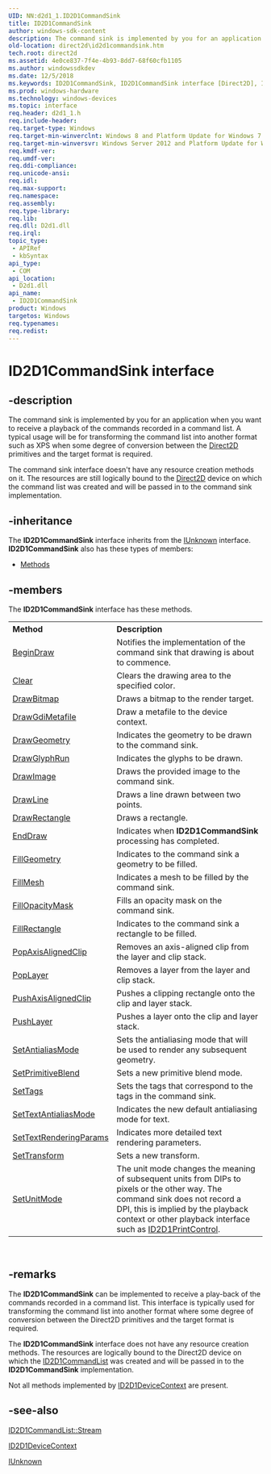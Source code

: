 ```yaml
---
UID: NN:d2d1_1.ID2D1CommandSink
title: ID2D1CommandSink
author: windows-sdk-content
description: The command sink is implemented by you for an application when you want to receive a playback of the commands recorded in a command list.
old-location: direct2d\id2d1commandsink.htm
tech.root: direct2d
ms.assetid: 4e0ce837-7f4e-4b93-8dd7-68f60cfb1105
ms.author: windowssdkdev
ms.date: 12/5/2018
ms.keywords: ID2D1CommandSink, ID2D1CommandSink interface [Direct2D], ID2D1CommandSink interface [Direct2D],described, d2d1_1/ID2D1CommandSink, direct2d.id2d1commandsink
ms.prod: windows-hardware
ms.technology: windows-devices
ms.topic: interface
req.header: d2d1_1.h
req.include-header: 
req.target-type: Windows
req.target-min-winverclnt: Windows 8 and Platform Update for Windows 7 [desktop apps \| UWP apps]
req.target-min-winversvr: Windows Server 2012 and Platform Update for Windows Server 2008 R2 [desktop apps \| UWP apps]
req.kmdf-ver: 
req.umdf-ver: 
req.ddi-compliance: 
req.unicode-ansi: 
req.idl: 
req.max-support: 
req.namespace: 
req.assembly: 
req.type-library: 
req.lib: 
req.dll: D2d1.dll
req.irql: 
topic_type:
 - APIRef
 - kbSyntax
api_type:
 - COM
api_location:
 - D2d1.dll
api_name:
 - ID2D1CommandSink
product: Windows
targetos: Windows
req.typenames: 
req.redist: 
---
```


# ID2D1CommandSink interface


## -description



The command sink is implemented by you for an application when you want to receive a playback of the commands recorded in a command list. A typical usage will be for transforming the command list into another format such as XPS when some degree of conversion between the <a href="https://msdn.microsoft.com/03b3b91c-9751-4f8d-af24-85067f06930b">Direct2D</a> primitives and the target format is required.



The command sink interface doesn't have any resource creation methods on it. The resources are still logically bound to the <a href="https://msdn.microsoft.com/03b3b91c-9751-4f8d-af24-85067f06930b">Direct2D</a> device on which the command list was created and will be passed in to the command sink implementation.




## -inheritance

The <b xmlns:loc="http://microsoft.com/wdcml/l10n">ID2D1CommandSink</b> interface inherits from the <a href="https://msdn.microsoft.com/33f1d79a-33fc-4ce5-a372-e08bda378332">IUnknown</a> interface. <b>ID2D1CommandSink</b> also has these types of members:
<ul>
<li><a href="https://docs.microsoft.com/">Methods</a></li>
</ul>

## -members

The <b>ID2D1CommandSink</b> interface has these methods.
<table class="members" id="memberListMethods">
<tr>
<th align="left" width="37%">Method</th>
<th align="left" width="63%">Description</th>
</tr>
<tr data="declared;">
<td align="left" width="37%">
<a href="https://msdn.microsoft.com/acadc36f-5028-4f8f-93c6-7fbc0de3c3d5">BeginDraw</a>
</td>
<td align="left" width="63%">
Notifies the implementation of the command sink that drawing is about to commence.

</td>
</tr>
<tr data="declared;">
<td align="left" width="37%">
<a href="https://msdn.microsoft.com/d91bb6b2-ecc8-4c16-95fc-c0cb7bbe80e3">Clear</a>
</td>
<td align="left" width="63%">
Clears the drawing area to the specified color. 



</td>
</tr>
<tr data="declared;">
<td align="left" width="37%">
<a href="https://msdn.microsoft.com/95F73EBD-989E-4FB1-B1D2-86642E99FA3E">DrawBitmap</a>
</td>
<td align="left" width="63%">
Draws a bitmap to the render target.

</td>
</tr>
<tr data="declared;">
<td align="left" width="37%">
<a href="https://msdn.microsoft.com/5D986C99-BB7D-4A46-A147-E907F1031E92">DrawGdiMetafile</a>
</td>
<td align="left" width="63%">
Draw a metafile to the device context.

</td>
</tr>
<tr data="declared;">
<td align="left" width="37%">
<a href="https://msdn.microsoft.com/ff91dd6c-0604-44aa-a30c-6b531cc3fb58">DrawGeometry</a>
</td>
<td align="left" width="63%">
Indicates the geometry to be drawn to the command sink.

</td>
</tr>
<tr data="declared;">
<td align="left" width="37%">
<a href="https://msdn.microsoft.com/5b40a999-0046-458e-b7bc-95037d73833c">DrawGlyphRun</a>
</td>
<td align="left" width="63%">
Indicates the glyphs to be drawn.

</td>
</tr>
<tr data="declared;">
<td align="left" width="37%">
<a href="https://msdn.microsoft.com/1235dd6d-8495-4a92-96b7-4d741d9e296f">DrawImage</a>
</td>
<td align="left" width="63%">
Draws the provided image to the command sink.  

</td>
</tr>
<tr data="declared;">
<td align="left" width="37%">
<a href="https://msdn.microsoft.com/3c47b5af-d258-42f8-b329-eb28d9485d3a">DrawLine</a>
</td>
<td align="left" width="63%">
Draws a line drawn between two points.

</td>
</tr>
<tr data="declared;">
<td align="left" width="37%">
<a href="https://msdn.microsoft.com/93c617fb-3c9d-4735-a077-7a3a58033369">DrawRectangle</a>
</td>
<td align="left" width="63%">
Draws a rectangle.

</td>
</tr>
<tr data="declared;">
<td align="left" width="37%">
<a href="https://msdn.microsoft.com/7324d66b-b415-4e07-9fe3-d79a1c0a49b0">EndDraw</a>
</td>
<td align="left" width="63%">
Indicates when  <b>ID2D1CommandSink</b> processing has completed.

</td>
</tr>
<tr data="declared;">
<td align="left" width="37%">
<a href="https://msdn.microsoft.com/04e93b19-f3a7-4196-bce0-e656d48116ef">FillGeometry</a>
</td>
<td align="left" width="63%">
Indicates to the command sink a geometry to be filled.

</td>
</tr>
<tr data="declared;">
<td align="left" width="37%">
<a href="https://msdn.microsoft.com/b81ac1d2-06bb-4d39-b03d-c0abf7267c3a">FillMesh</a>
</td>
<td align="left" width="63%">
Indicates a mesh to be filled by the command sink.

</td>
</tr>
<tr data="declared;">
<td align="left" width="37%">
<a href="https://msdn.microsoft.com/c125b2db-0786-4bda-b31f-de05ba72afa1">FillOpacityMask</a>
</td>
<td align="left" width="63%">
Fills an opacity mask on the command sink.

</td>
</tr>
<tr data="declared;">
<td align="left" width="37%">
<a href="https://msdn.microsoft.com/c970a962-8d03-4de8-9252-9babfa411e5f">FillRectangle</a>
</td>
<td align="left" width="63%">
Indicates to the command sink a rectangle to be filled.

</td>
</tr>
<tr data="declared;">
<td align="left" width="37%">
<a href="https://msdn.microsoft.com/602cede8-dce1-4032-b099-b8088bc57459">PopAxisAlignedClip</a>
</td>
<td align="left" width="63%">
Removes an axis-aligned clip from the layer and clip stack.

</td>
</tr>
<tr data="declared;">
<td align="left" width="37%">
<a href="https://msdn.microsoft.com/885fb53b-da63-4c46-8ca2-306fd430858b">PopLayer</a>
</td>
<td align="left" width="63%">
Removes  a layer from the layer and clip stack.

</td>
</tr>
<tr data="declared;">
<td align="left" width="37%">
<a href="https://msdn.microsoft.com/09e20780-2ebd-417e-9953-421f49dba4dd">PushAxisAlignedClip</a>
</td>
<td align="left" width="63%">
Pushes a clipping rectangle onto the clip and layer stack.

</td>
</tr>
<tr data="declared;">
<td align="left" width="37%">
<a href="https://msdn.microsoft.com/071d7d7a-12d7-4611-812c-103e2b9a5e56">PushLayer</a>
</td>
<td align="left" width="63%">
Pushes a layer onto the clip and layer stack.

</td>
</tr>
<tr data="declared;">
<td align="left" width="37%">
<a href="https://msdn.microsoft.com/335cb9e7-56da-4971-b6d1-94292a6a771a">SetAntialiasMode</a>
</td>
<td align="left" width="63%">
Sets the antialiasing mode that will be used to render any subsequent geometry.

</td>
</tr>
<tr data="declared;">
<td align="left" width="37%">
<a href="https://msdn.microsoft.com/80b7047f-1200-4dc9-bc64-96678524a449">SetPrimitiveBlend</a>
</td>
<td align="left" width="63%">
Sets a new primitive blend mode.

</td>
</tr>
<tr data="declared;">
<td align="left" width="37%">
<a href="https://msdn.microsoft.com/56898541-8c4a-4dbb-aa34-cc957b1f17ff">SetTags</a>
</td>
<td align="left" width="63%">
Sets the tags that correspond to the tags in the command sink.

</td>
</tr>
<tr data="declared;">
<td align="left" width="37%">
<a href="https://msdn.microsoft.com/c6bd9c50-b0a5-4d5e-b554-1c4caa6d8e00">SetTextAntialiasMode</a>
</td>
<td align="left" width="63%">
Indicates the new default antialiasing mode for text.

</td>
</tr>
<tr data="declared;">
<td align="left" width="37%">
<a href="https://msdn.microsoft.com/e847f2e3-6d2d-45e6-b1ef-bf393ed53e2b">SetTextRenderingParams</a>
</td>
<td align="left" width="63%">
Indicates more detailed text rendering parameters.

</td>
</tr>
<tr data="declared;">
<td align="left" width="37%">
<a href="https://msdn.microsoft.com/bc284b13-cf22-45aa-b80c-0750622f5284">SetTransform</a>
</td>
<td align="left" width="63%">
Sets a new transform.

</td>
</tr>
<tr data="declared;">
<td align="left" width="37%">
<a href="https://msdn.microsoft.com/e524aa51-2499-4333-9562-a4893666b666">SetUnitMode</a>
</td>
<td align="left" width="63%">
The unit mode changes the meaning of subsequent units from DIPs to pixels  or the other way. The command sink does not record a DPI, this is implied by the playback context or other playback interface such as <a href="https://msdn.microsoft.com/0E8D8218-0671-44A2-AD6E-13BB0B4EB66C">ID2D1PrintControl</a>.

</td>
</tr>
</table> 


## -remarks



The <b>ID2D1CommandSink</b> can be implemented to receive a play-back of the commands recorded in a command list. This interface is typically used for transforming the command list into another format  where some degree of conversion between the Direct2D primitives and the target format is required.
      
      

The <b>ID2D1CommandSink</b> interface does not have any resource creation methods. The resources are logically bound to the Direct2D device on which the <a href="https://msdn.microsoft.com/30b89f53-d20b-4070-abcd-ef95813130d1">ID2D1CommandList</a> was created and will be passed in to the <b>ID2D1CommandSink</b> implementation.
      
      

Not all methods implemented by <a href="https://msdn.microsoft.com/a54dd628-c2a2-4b04-9ced-7749a395f187">ID2D1DeviceContext</a> are present.




## -see-also




<a href="https://msdn.microsoft.com/52e6da86-c7c6-48e7-b0ff-a54770663f14">ID2D1CommandList::Stream</a>



<a href="https://msdn.microsoft.com/a54dd628-c2a2-4b04-9ced-7749a395f187">ID2D1DeviceContext</a>



<a href="https://msdn.microsoft.com/33f1d79a-33fc-4ce5-a372-e08bda378332">IUnknown</a>
 

 

